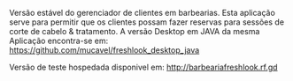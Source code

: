 Versão estável do gerenciador de clientes em barbearias.
Esta aplicação serve para permitir que os clientes possam fazer reservas para sessões de corte de cabelo & tratamento.
A versão Desktop em JAVA da mesma Aplicação encontra-se em: https://github.com/mucavel/freshlook_desktop_java

Versão de teste hospedada disponivel em: http://barbeariafreshlook.rf.gd


